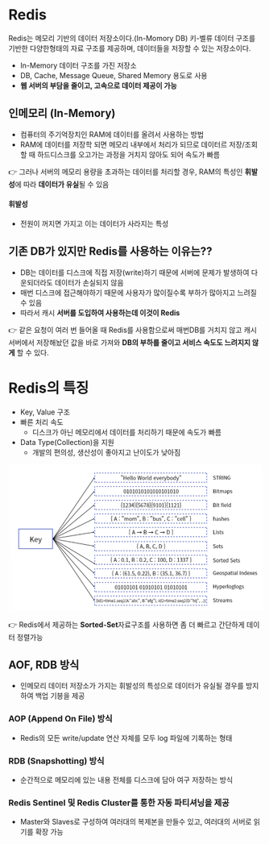 # Redis

Redis는 메모리 기반의 데이터 저장소이다.(In-Momory DB) 키-벨류 데이터 구조를 기반한 다양한형태의 자료 구조를 제공하며, 데이터들을 저장할 수 있는 저장소이다.

- In-Memory 데이터 구조를 가진 저장소
- DB, Cache, Message Queue, Shared Memory 용도로 사용
- **웹 서버의 부담을 줄이고, 고속으로 데이터 제공이 가능**

## 인메모리 (In-Memory)
- 컴퓨터의 주기억장치인 RAM에 데이터를 올려서 사용하는 방법
- RAM에 데이터를 저장학 되면 메모리 내부에서 처리가 되므로 데이터르 저장/조회할 때 하드디스크를 오고가는 과정을 거치지 않아도 되어 속도가 빠름

👉 그러나 서버의 메모리 용량을 초과하는 데이터를 처리할 경우, RAM의 특성인 **휘발성**에 따라 **데이터가 유실**될 수 있음

#### 휘발성
- 전원이 꺼지면 가지고 이는 데이터가 사라지는 특성


## 기존 DB가 있지만 Redis를 사용하는 이유는??
- DB는 데이터를 디스크에 직접 저장(write)하기 때문에 서버에 문제가 발생하여 다운되더라도 데이터가 손실되지 않음
- 매번 디스크에 접근해야하기 때문에 사용자가 많이질수록 부하가 많아지고 느려질 수 있음
- 따라서 캐시 **서버를 도입하여 사용하는데 이것이 Redis**

👉 같은 요청이 여러 번 들어올 때 Redis를 사용함으로써 매번DB를 거치지 않고 캐시 서버에서 저장해놨던 값을 바로 가져와 **DB의 부하를 줄이고 서비스 속도도 느려지지 않게** 할 수 있다.

# Redis의 특징
- Key, Value 구조
- 빠른 처리 속도
  - 디스크가 아닌 메모리에서 데이터를 처리하기 때문에 속도가 빠름
- Data Type(Collection)을 지원
  - 개발의 편의성, 생산성이 좋아지고 난이도가 낮아짐

<img src="./images/Redis_struct.png">

 
👉 Redis에서 제공하는 **Sorted-Set**자료구조를 사용하면 좀 더 빠르고 간단하게 데이터 정렬가능

## AOF, RDB 방식
- 인메모리 데이터 저장소가 가지는 휘발성의 특성으로 데이터가 유실될 경우를 방지하여 백업 기븡을 제공

### AOP (Append On File) 방식
- Redis의 모든 write/update 연산 자체를 모두 log 파일에 기록하는 형태

### RDB (Snapshotting) 방식
- 순간적으로 메모리에 있는 내용 전체를 디스크에 담아 여구 저장하는 방식

### Redis Sentinel 및 Redis Cluster를 통한 자동 파티셔닝을 제공
- Master와 Slaves로 구성하여 여러대의 복제본을 만들수 있고, 여러대의 서버로 읽기를 확장 가능


 


